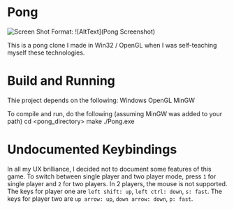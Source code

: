 Pong
====

![Screen Shot](https://raw.github.com/DeadHeadRussell/website/master/Servers/data/images/personalProjects/Pong.png)
Format: ![AltText](Pong Screenshot)

This is a pong clone I made in Win32 / OpenGL when I was self-teaching myself these technologies.

Build and Running
====

Thie project depends on the following:
    Windows
    OpenGL
    MinGW

To compile and run, do the following (assuming MinGW was added to your path)
    cd <pong_directory>
    make
    ./Pong.exe

Undocumented Keybindings
====

In all my UX brilliance, I decided not to document some features of this game.  To switch between single player and two player mode, press `1` for single player and `2` for two players.
In 2 players, the mouse is not supported.  The keys for player one are `left shift: up`, `left ctrl: down`, `s: fast`.  The keys for player two are `up arrow: up`, `down arrow: down`, `p: fast`.

